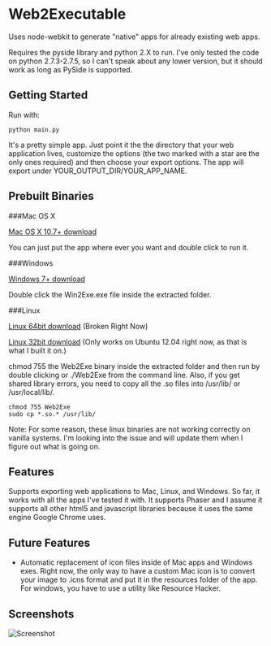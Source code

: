 Web2Executable
==============

Uses node-webkit to generate "native" apps for already existing web apps.

Requires the pyside library and python 2.X to run. I've only tested the code on python 2.7.3-2.7.5, so I can't speak about any lower version, but it should work as long as PySide is supported.

Getting Started
---------------

Run with:

```
python main.py
```

It's a pretty simple app. Just point it the the directory that your web application lives, customize the options (the two marked with a star are the only ones required) and then choose your export options. The app will export under YOUR_OUTPUT_DIR/YOUR_APP_NAME. 

Prebuilt Binaries
-----------------

###Mac OS X

[Mac OS X 10.7+ download](http://www.mediafire.com/download/9gc23kmdonqqp5p/Web2ExeMac.zip)

You can just put the app where ever you want and double click to run it.

###Windows

[Windows 7+ download](http://www.mediafire.com/download/utbddnfn27rc5uq/Web2ExeWin.zip)

Double click the Win2Exe.exe file inside the extracted folder.

###Linux

[Linux 64bit download](http://www.mediafire.com/download/purz88rpayt99ri/Web2ExeLinux64.zip) (Broken Right Now)

[Linux 32bit download](http://www.mediafire.com/download/pfiabmhbxdge9a3/Web2ExeLinux32.zip) (Only works on Ubuntu 12.04 right now, as that is what I built it on.)

chmod 755 the Web2Exe binary inside the extracted folder and then run by double clicking or ./Web2Exe from the command line. Also, if you get shared library errors, you need to copy all the .so files into /usr/lib/ or /usr/local/lib/. 

```
chmod 755 Web2Exe
sudo cp *.so.* /usr/lib/
```

Note: For some reason, these linux binaries are not working correctly on vanilla systems. I'm looking into the issue and will update them when I figure out what is going on.


Features
--------

Supports exporting web applications to Mac, Linux, and Windows. So far, it works with all the apps I've tested it with. It supports Phaser and I assume it supports all other html5 and javascript libraries because it uses the same engine Google Chrome uses.

Future Features
---------------

- Automatic replacement of icon files inside of Mac apps and Windows exes. Right now, the only way to have a custom Mac icon is to convert your image to .icns format and put it in the resources folder of the app. For windows, you have to use a utility like Resource Hacker.

Screenshots
-----------

![Screenshot](http://i.imgur.com/V1609ea.png) 


